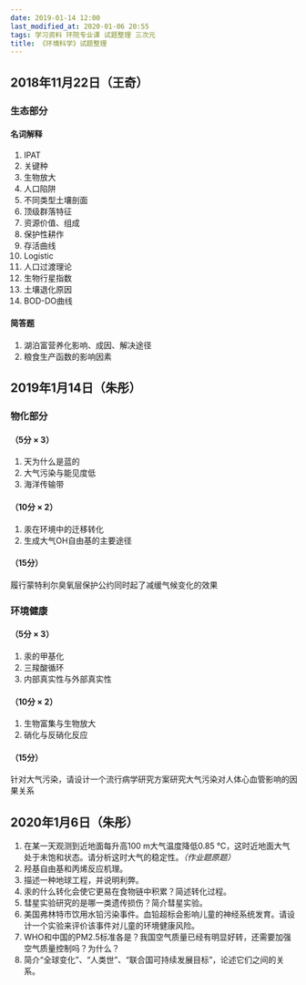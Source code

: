 ```yaml
---
date: 2019-01-14 12:00
last_modified_at: 2020-01-06 20:55
tags: 学习资料 环院专业课 试题整理 三次元
title: 《环境科学》试题整理
---
```

## 2018年11月22日（王奇）

### 生态部分

#### 名词解释
1. IPAT
2. 关键种
3. 生物放大
4. 人口陷阱
5. 不同类型土壤剖面
6. 顶级群落特征
7. 资源价值、组成
8. 保护性耕作
9. 存活曲线
10. Logistic
11. 人口过渡理论
12. 生物行星指数
13. 土壤退化原因
14. BOD-DO曲线

#### 简答题
1. 湖泊富营养化影响、成因、解决途径
2. 粮食生产函数的影响因素

## 2019年1月14日（朱彤）

### 物化部分
#### （5分 × 3）
1. 天为什么是蓝的
2. 大气污染与能见度低
3. 海洋传输带

#### （10分 × 2）
1. 汞在环境中的迁移转化
2. 生成大气OH自由基的主要途径

#### （15分）
履行蒙特利尔臭氧层保护公约同时起了减缓气候变化的效果

### 环境健康
#### （5分 × 3）
1. 汞的甲基化
2. 三羧酸循环
3. 内部真实性与外部真实性

#### （10分 × 2）
1. 生物富集与生物放大
2. 硝化与反硝化反应

#### （15分）
针对大气污染，请设计一个流行病学研究方案研究大气污染对人体心血管影响的因果关系

## 2020年1月6日（朱彤）
1. 在某一天观测到近地面每升高100&nbsp;m大气温度降低0.85&nbsp;℃，这时近地面大气处于未饱和状态。请分析这时大气的稳定性。*（作业题原题）*
2. 羟基自由基和丙烯反应机理。
3. 描述一种地球工程，并说明利弊。
4. 汞的什么转化会使它更易在食物链中积累？简述转化过程。
5. 彗星实验研究的是哪一类遗传损伤？简介彗星实验。
6. 美国弗林特市饮用水铅污染事件。血铅超标会影响儿童的神经系统发育。请设计一个实验来评价该事件对儿童的环境健康风险。
7. WHO和中国的PM2.5标准各是？我国空气质量已经有明显好转，还需要加强空气质量控制吗？为什么？
8. 简介“全球变化”、“人类世”、“联合国可持续发展目标”，论述它们之间的关系。